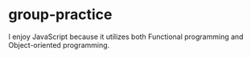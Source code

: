 # group-practice
I enjoy JavaScript because it utilizes both Functional programming and Object-oriented programming.